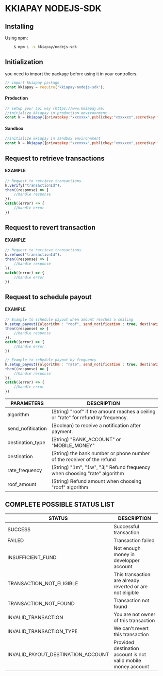 # KKIAPAY NODEJS-SDK

## Installing

  

Using npm:

```bash
    $ npm i -s kkiapay/nodejs-sdk
```

## Initialization

you need to import the package before using it in your controllers.

```js
// import kkiapay package
const kkiapay = require('kkiapay-nodejs-sdk');
```

#### Production
```js
// setup your api key (https://www.kkiapay.me)
//initialize kkiapay in production environnment
const k = kkiapay({privatekey:"xxxxxxx",publickey:"xxxxxxx",secretkey:"xxxxxxx"})
```

#### Sandbox
```js
//initialize kkiapay in sandbox environnment
const k = kkiapay({privatekey:"xxxxxxx",publickey:"xxxxxxx",secretkey:"xxxxxxx",sandbox:true})
```

  

## Request to retrieve transactions 

#### EXAMPLE
```js
// Request to retrieve transactions
k.verify("transactionId").
then((response) => {
    //handle response
}).
catch((error) => {
    //handle error
})
```

## Request to revert transaction 

#### EXAMPLE

```js
// Request to retrieve transactions
k.refund("transactionId").
then((response) => {
    //handle response
}).
catch((error) => {
    //handle error
})
```

## Request to schedule payout 

#### EXAMPLE

```js
// Example to schedule payout when amount reaches a ceiling
k.setup_payout({algorithm : "roof", send_notification : true, destination_type : "MOBILE_MONEY", roof_amount : "1000", destination : "22997000000" }).
then((response) => {
    //handle response
}).
catch((error) => {
    //handle error
})

// Example to schedule payout by frequency
k.setup_payout({algorithm : "rate", send_notification : true, destination_type : "MOBILE_MONEY", rate_frequency : "1m", destination : "22997000000" }).
then((response) => {
    //handle response
}).
catch((error) => {
    //handle error
})
```

| PARAMETERS      | DESCRIPTION             |
| ----------- | ----------------------- |
| algorithm    | (String)   "roof" if the amount reaches a ceiling or "rate" for refund by frequency. |
| send_nofitication      | (Boolean) to receive a notification after payment.                   |
| destination_type    | (String) "BANK_ACCOUNT" or "MOBILE_MONEY"              |
| destination |  (String) the bank number or phone number of the receiver of the refund |
| rate_frequency | (String) "1m", "1w", "3j" Refund frequency when choosing "rate" algorithm  |
| roof_amount | (String) Refund amount when choosing "roof" algorithm  |


## COMPLETE  POSSIBLE STATUS LIST

| STATUS      | DESCRIPTION             |
| ----------- | ----------------------- |
|  SUCCESS    |        Successful transaction                 |
| FAILED      |         Transaction failed                |
| INSUFFICIENT_FUND    | Not enough money in developper  account              |
| TRANSACTION_NOT_ELIGIBLE | This transaction  are already reverted or are not eligible                    |
| TRANSACTION_NOT_FOUND |  Transaction not found |
| INVALID_TRANSACTION | You are not owner of this transaction  |
| INVALID_TRANSACTION_TYPE | We can't revert this transaction  |
| INVALID_PAYOUT_DESTINATION_ACCOUNT | Provided destination account is not valid mobile money account |
